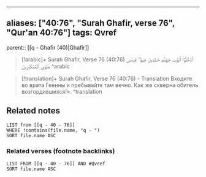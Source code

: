 
---
aliases: ["40:76", "Surah Ghafir, verse 76", "Qur'an 40:76"]
tags: Qvref
---

parent:: [[q - Ghafir (40)|Ghafir]]

> [!arabic]+ Surah Ghafir, Verse 76 (40:76)
> <span class="quran-arabic">ٱدْخُلُوٓا۟ أَبْوَٰبَ جَهَنَّمَ خَـٰلِدِينَ فِيهَا ۖ فَبِئْسَ مَثْوَى ٱلْمُتَكَبِّرِينَ</span>
^arabic

> [!translation]+ Surah Ghafir, Verse 76 (40:76) - Translation
> Входите во врата Геенны и пребывайте там вечно. Как же скверна обитель возгордившихся!».
^translation



## Related notes
```dataview
LIST from [[q - 40 - 76]]
WHERE !contains(file.name, "q - ")
SORT file.name ASC
```

### Related verses (footnote backlinks)
```dataview
LIST FROM [[q - 40 - 76]] AND #Qvref
SORT file.name ASC
```

